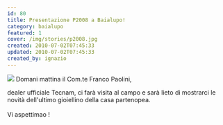 ```yaml
---
id: 80
title: Presentazione P2008 a Baialupo!
category: baialupo
featured: 1
cover: /img/stories/p2008.jpg
created: 2010-07-02T07:45:33
updated: 2010-07-02T07:45:33
created_by: ignazio
---
```


<img  src="/img/stories/p2008.jpg" class="float-start mr-3 w-[300px]"/>
Domani mattina il Com.te Franco Paolini,

dealer ufficiale Tecnam, ci farà visita al campo e sarà lieto di mostrarci le novità dell'ultimo gioiellino della casa partenopea.
<br/>
<br/>
Vi aspettimao !
